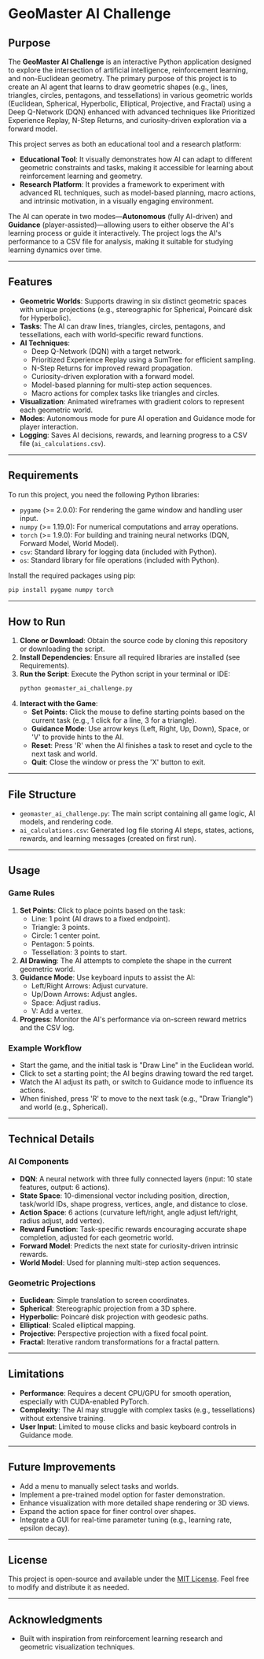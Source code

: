 # GeoMaster AI Challenge

## Purpose
The **GeoMaster AI Challenge** is an interactive Python application designed to explore the intersection of artificial intelligence, reinforcement learning, and non-Euclidean geometry. The primary purpose of this project is to create an AI agent that learns to draw geometric shapes (e.g., lines, triangles, circles, pentagons, and tessellations) in various geometric worlds (Euclidean, Spherical, Hyperbolic, Elliptical, Projective, and Fractal) using a Deep Q-Network (DQN) enhanced with advanced techniques like Prioritized Experience Replay, N-Step Returns, and curiosity-driven exploration via a forward model. 

This project serves as both an educational tool and a research platform:
- **Educational Tool**: It visually demonstrates how AI can adapt to different geometric constraints and tasks, making it accessible for learning about reinforcement learning and geometry.
- **Research Platform**: It provides a framework to experiment with advanced RL techniques, such as model-based planning, macro actions, and intrinsic motivation, in a visually engaging environment.

The AI can operate in two modes—**Autonomous** (fully AI-driven) and **Guidance** (player-assisted)—allowing users to either observe the AI's learning process or guide it interactively. The project logs the AI's performance to a CSV file for analysis, making it suitable for studying learning dynamics over time.

---

## Features
- **Geometric Worlds**: Supports drawing in six distinct geometric spaces with unique projections (e.g., stereographic for Spherical, Poincaré disk for Hyperbolic).
- **Tasks**: The AI can draw lines, triangles, circles, pentagons, and tessellations, each with world-specific reward functions.
- **AI Techniques**:
  - Deep Q-Network (DQN) with a target network.
  - Prioritized Experience Replay using a SumTree for efficient sampling.
  - N-Step Returns for improved reward propagation.
  - Curiosity-driven exploration with a forward model.
  - Model-based planning for multi-step action sequences.
  - Macro actions for complex tasks like triangles and circles.
- **Visualization**: Animated wireframes with gradient colors to represent each geometric world.
- **Modes**: Autonomous mode for pure AI operation and Guidance mode for player interaction.
- **Logging**: Saves AI decisions, rewards, and learning progress to a CSV file (`ai_calculations.csv`).

---

## Requirements
To run this project, you need the following Python libraries:
- `pygame` (>= 2.0.0): For rendering the game window and handling user input.
- `numpy` (>= 1.19.0): For numerical computations and array operations.
- `torch` (>= 1.9.0): For building and training neural networks (DQN, Forward Model, World Model).
- `csv`: Standard library for logging data (included with Python).
- `os`: Standard library for file operations (included with Python).

Install the required packages using pip:
```bash
pip install pygame numpy torch
```

---

## How to Run
1. **Clone or Download**: Obtain the source code by cloning this repository or downloading the script.
2. **Install Dependencies**: Ensure all required libraries are installed (see Requirements).
3. **Run the Script**: Execute the Python script in your terminal or IDE:
   ```bash
   python geomaster_ai_challenge.py
   ```
4. **Interact with the Game**:
   - **Set Points**: Click the mouse to define starting points based on the current task (e.g., 1 click for a line, 3 for a triangle).
   - **Guidance Mode**: Use arrow keys (Left, Right, Up, Down), Space, or 'V' to provide hints to the AI.
   - **Reset**: Press 'R' when the AI finishes a task to reset and cycle to the next task and world.
   - **Quit**: Close the window or press the 'X' button to exit.

---

## File Structure
- `geomaster_ai_challenge.py`: The main script containing all game logic, AI models, and rendering code.
- `ai_calculations.csv`: Generated log file storing AI steps, states, actions, rewards, and learning messages (created on first run).

---

## Usage
### Game Rules
1. **Set Points**: Click to place points based on the task:
   - Line: 1 point (AI draws to a fixed endpoint).
   - Triangle: 3 points.
   - Circle: 1 center point.
   - Pentagon: 5 points.
   - Tessellation: 3 points to start.
2. **AI Drawing**: The AI attempts to complete the shape in the current geometric world.
3. **Guidance Mode**: Use keyboard inputs to assist the AI:
   - Left/Right Arrows: Adjust curvature.
   - Up/Down Arrows: Adjust angles.
   - Space: Adjust radius.
   - V: Add a vertex.
4. **Progress**: Monitor the AI's performance via on-screen reward metrics and the CSV log.

### Example Workflow
- Start the game, and the initial task is "Draw Line" in the Euclidean world.
- Click to set a starting point; the AI begins drawing toward the red target.
- Watch the AI adjust its path, or switch to Guidance mode to influence its actions.
- When finished, press 'R' to move to the next task (e.g., "Draw Triangle") and world (e.g., Spherical).

---

## Technical Details
### AI Components
- **DQN**: A neural network with three fully connected layers (input: 10 state features, output: 6 actions).
- **State Space**: 10-dimensional vector including position, direction, task/world IDs, shape progress, vertices, angle, and distance to close.
- **Action Space**: 6 actions (curvature left/right, angle adjust left/right, radius adjust, add vertex).
- **Reward Function**: Task-specific rewards encouraging accurate shape completion, adjusted for each geometric world.
- **Forward Model**: Predicts the next state for curiosity-driven intrinsic rewards.
- **World Model**: Used for planning multi-step action sequences.

### Geometric Projections
- **Euclidean**: Simple translation to screen coordinates.
- **Spherical**: Stereographic projection from a 3D sphere.
- **Hyperbolic**: Poincaré disk projection with geodesic paths.
- **Elliptical**: Scaled elliptical mapping.
- **Projective**: Perspective projection with a fixed focal point.
- **Fractal**: Iterative random transformations for a fractal pattern.

---

## Limitations
- **Performance**: Requires a decent CPU/GPU for smooth operation, especially with CUDA-enabled PyTorch.
- **Complexity**: The AI may struggle with complex tasks (e.g., tessellations) without extensive training.
- **User Input**: Limited to mouse clicks and basic keyboard controls in Guidance mode.

---

## Future Improvements
- Add a menu to manually select tasks and worlds.
- Implement a pre-trained model option for faster demonstration.
- Enhance visualization with more detailed shape rendering or 3D views.
- Expand the action space for finer control over shapes.
- Integrate a GUI for real-time parameter tuning (e.g., learning rate, epsilon decay).

---

## License
This project is open-source and available under the [MIT License](LICENSE). Feel free to modify and distribute it as needed.

---

## Acknowledgments
- Built with inspiration from reinforcement learning research and geometric visualization techniques.